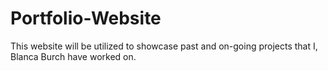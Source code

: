 # Portfolio-Website

This website will be utilized to showcase past and on-going projects that I, Blanca Burch have worked on.

